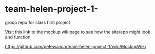 # team-helen-project-1-
group repo for class first project


Visit this link to the mockup wikipage to see how the site/app might look and function

https://github.com/petewanca/team-helen-project-1/wiki/MockupWiki

